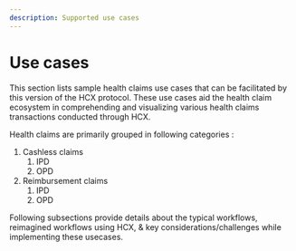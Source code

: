 ```yaml
---
description: Supported use cases
---
```


# Use cases

This section lists sample health claims use cases that can be facilitated by this version of the HCX protocol. These use cases aid the health claim ecosystem in comprehending and visualizing various health claims transactions conducted through HCX.

Health claims are primarily grouped in following categories :&#x20;

1. Cashless claims
   1. IPD
   2. OPD
2. Reimbursement claims
   1. IPD
   2. OPD

Following subsections provide details about the typical workflows, reimagined workflows using HCX, & key considerations/challenges while implementing these usecases. &#x20;
